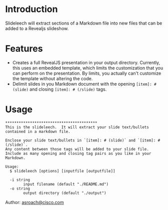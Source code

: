 # Introduction

Slideleech will extract sections of a Markdown file into new files that can be
added to a Revealjs slideshow.

# Features

* Creates a full RevealJS presentation in your output directory.  Currently, this uses an embedded template, which limits the customization that you can perform on the presentation.  By limits, you actually can't customize the template without altering the code.
* Delimit slides in you Markdown document with the opening `[item]: # (slide)` and closing `[item]: # (/slide)` tags.

# Usage

```
*****************************************
This is the slideleech.  It will extract your slide text/bullets contained in a markdown file.

Enclose your slide text/bullets in `[item]: # (slide)` and `[item]: # (/slide)`.
Any content between those tags will be added to your slide file.
Include as many opening and closing tag pairs as you like in your Markdown.

Usage:
  $ slideleech [options] [inputfile [outputfile]]

  -i string
    	input filename (default "./README.md")
  -o string
    	output directory (default "./output")
```

Author: asroach@cisco.com
